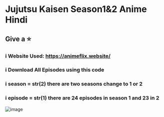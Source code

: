 # Jujutsu Kaisen Season1&2 Anime Hindi
## Give a ⭐

### ℹ Website Used: https://animeflix.website/
### ℹ Download All Episodes using this code
### ℹ season = str(2) there are two seasons change to 1 or 2
### ℹ episode = str(1) there are 24 episodes in season 1 and 23 in 2


![image](https://github.com/itzpa1/JJK-Anime/assets/65233567/a124da70-34d5-4edc-aa9d-cb2bf905165f)

